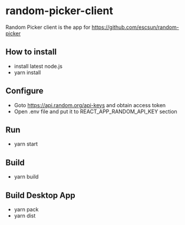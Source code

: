 # random-picker-client
Random Picker client is the app for <https://github.com/escsun/random-picker>

## How to install
- install latest node.js
- yarn install

## Configure
- Goto <https://api.random.org/api-keys> and obtain access token
- Open .env file and put it to REACT_APP_RANDOM_API_KEY section

## Run
- yarn start

## Build
- yarn build

## Build Desktop App
- yarn pack
- yarn dist
